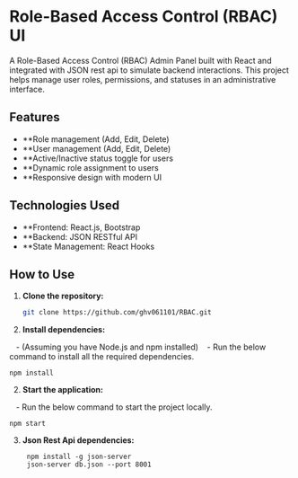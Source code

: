 # Role-Based Access Control (RBAC) UI

A Role-Based Access Control (RBAC) Admin Panel built with React and integrated with JSON rest api to simulate backend interactions. This project helps manage user roles, permissions, and statuses in an administrative interface.


## Features
  - **Role management (Add, Edit, Delete)
  - **User management (Add, Edit, Delete)
  - **Active/Inactive status toggle for users
  - **Dynamic role assignment to users
  - **Responsive design with modern UI

## Technologies Used

  - **Frontend: React.js, Bootstrap
  - **Backend: JSON RESTful API
  - **State Management: React Hooks


## How to Use

1. **Clone the repository:**

   ```bash
   git clone https://github.com/ghv061101/RBAC.git

2. **Install dependencies:**

   - (Assuming you have Node.js and npm installed)
   - Run the below command to install all the required dependencies.
   
    npm install


2. **Start the application:**

   - Run the below command to start the project locally.
   
    npm start

3. **Json Rest Api dependencies:**
   ```
    npm install -g json-server
    json-server db.json --port 8001




